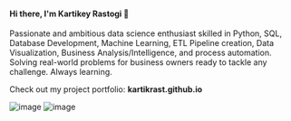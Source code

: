 #### Hi there, I'm Kartikey Rastogi 👋

Passionate and ambitious data science enthusiast skilled in Python, SQL, Database Development, Machine Learning, ETL Pipeline creation, Data Visualization, Business Analysis/Intelligence, and process automation. Solving real-world problems for business owners ready to tackle any challenge. Always learning.

Check out my project portfolio: **kartikrast.github.io**

![image](https://img.shields.io/badge/Tableau-E97627?style=for-the-badge&logo=Tableau&logoColor=white)
![image]([https://img.shields.io/badge/Tableau-E97627?style=for-the-badge&logo=Tableau&logoColor=white](https://img.shields.io/badge/Python-FFD43B?style=for-the-badge&logo=python&logoColor=blue))
